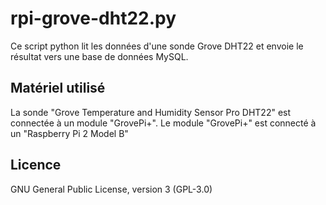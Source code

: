 # rpi-grove-dht22.py
Ce script python lit les données d'une sonde Grove DHT22 et envoie le résultat vers une base de données MySQL.

## Matériel utilisé
La sonde "Grove Temperature and Humidity Sensor Pro DHT22" est connectée à un module "GrovePi+".
Le module "GrovePi+" est connecté à un "Raspberry Pi 2 Model B"

## Licence
GNU General Public License, version 3 (GPL-3.0)
